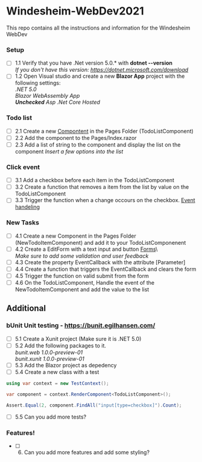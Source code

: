 # Windesheim-WebDev2021
This repo contains all the instructions and information for the Windesheim WebDev

### Setup
- [ ] 1.1 Verify that you have .Net version 5.0.* with **dotnet --version**  
*If you don't have this version: https://dotnet.microsoft.com/download*  
- [ ] 1.2 Open Visual studio and create a new **Blazor App** project with the following settings:  
*.NET 5.0  
Blazor WebAssembly App  
**Unchecked** Asp .Net Core Hosted*

### Todo list
- [ ] 2.1 Create a new [Compontent](https://docs.microsoft.com/en-us/aspnet/core/blazor/components/?view=aspnetcore-5.0) in the Pages Folder (TodoListComponent)
- [ ] 2.2 Add the component to the Pages/Index.razor
- [ ] 2.3 Add a list of string to the component and display the list on the component *Insert a few options into the list*

### Click event
- [ ] 3.1 Add a checkbox before each item in the TodoListComponent
- [ ] 3.2 Create a function that removes a item from the list by value on the TodoListComponent
- [ ] 3.3 Trigger the function when a change occours on the checkbox. [Event handeling](https://docs.microsoft.com/en-us/aspnet/core/blazor/components/event-handling?view=aspnetcore-5.0)  

### New Tasks
- [ ] 4.1 Create a new Component in the Pages Folder (NewTodoItemComponent) and add it to your TodoListComponenent
- [ ] 4.2 Create a EditForm with a text input and button [Forms](https://docs.microsoft.com/en-us/aspnet/core/blazor/forms-validation?view=aspnetcore-5.0)\  
*Make sure to add some validation and user feedback*
- [ ] 4.3 Create the property EventCallback<string> with the attribute [Parameter]
- [ ] 4.4 Create a function that triggers the EventCallback and clears the form
- [ ] 4.5 Trigger the function on valid submit from the form
- [ ] 4.6 On the TodoListComponent, Handle the event of the NewTodoItemComponent and add the value to the list

## Additional
### bUnit Unit testing - https://bunit.egilhansen.com/
- [ ] 5.1 Create a Xunit project (Make sure it is .NET 5.0)
- [ ] 5.2 Add the following packages to it.  
*bunit.web 1.0.0-preview-01  
bunit.xunit 1.0.0-preview-01*
- [ ] 5.3 Add the Blazor project as depedency
- [ ] 5.4 Create a new class with a test
```csharp
using var context = new TestContext();

var component = context.RenderComponent<TodoListComponent>();

Assert.Equal(2, component.FindAll("input[type=checkbox]").Count);
```
- [ ] 5.5 Can you add more tests?
### Features!
- [ ] 6. Can you add more features and add some styling?
